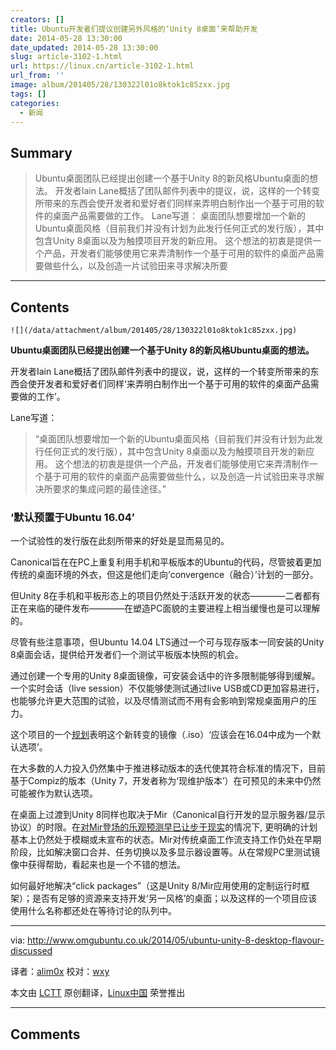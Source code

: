 ```yaml
---
creators: []
title: Ubuntu开发者们提议创建另外风格的‘Unity 8桌面’来帮助开发
date: 2014-05-28 13:30:00
date_updated: 2014-05-28 13:30:00
slug: article-3102-1.html
url: https://linux.cn/article-3102-1.html
url_from: ''
image: album/201405/28/130322l01o8ktok1c85zxx.jpg
tags: []
categories:
  - 新闻
---
```


## Summary

> Ubuntu桌面团队已经提出创建一个基于Unity 8的新风格Ubuntu桌面的想法。 开发者Iain Lane概括了团队邮件列表中的提议，说，这样的一个转变所带来的东西会使开发者和爱好者们同样来弄明白制作出一个基于可用的软件的桌面产品需要做的工作。 Lane写道：  桌面团队想要增加一个新的Ubuntu桌面风格（目前我们并没有计划为此发行任何正式的发行版），其中包含Unity 8桌面以及为触摸项目开发的新应用。 这个想法的初衷是提供一个产品，开发者们能够使用它来弄清制作一个基于可用的软件的桌面产品需要做些什么，以及创造一片试验田来寻求解决所要

***

<!-- more -->

## Contents

`![](/data/attachment/album/201405/28/130322l01o8ktok1c85zxx.jpg)`

**Ubuntu桌面团队已经提出创建一个基于Unity 8的新风格Ubuntu桌面的想法。**

开发者Iain Lane概括了团队邮件列表中的提议，说，这样的一个转变所带来的东西会使开发者和爱好者们同样‘来弄明白制作出一个基于可用的软件的桌面产品需要做的工作’。

Lane写道：

> 
> “桌面团队想要增加一个新的Ubuntu桌面风格（目前我们并没有计划为此发行任何正式的发行版），其中包含Unity 8桌面以及为触摸项目开发的新应用。 这个想法的初衷是提供一个产品，开发者们能够使用它来弄清制作一个基于可用的软件的桌面产品需要做些什么，以及创造一片试验田来寻求解决所要求的集成问题的最佳途径。”
> 
> 
> 

### ‘默认预置于Ubuntu 16.04’

一个试验性的发行版在此刻所带来的好处是显而易见的。

Canonical旨在在PC上重复利用手机和平板版本的Ubuntu的代码，尽管披着更加传统的桌面环境的外衣，但这是他们走向‘convergence（融合）’计划的一部分。

但Unity 8在手机和平板形态上的项目仍然处于活跃开发的状态————二者都有正在来临的硬件发布————在塑造PC面貌的主要进程上相当缓慢也是可以理解的。

尽管有些注意事项，但Ubuntu 14.04 LTS通过一个可与现存版本一同安装的Unity 8桌面会话，提供给开发者们一个测试平板版本快照的机会。

通过创建一个专用的Unity 8桌面镜像，可安装会话中的许多限制能够得到缓解。一个实时会话（live session）不仅能够使测试通过live USB或CD更加容易进行，也能够允许更大范围的试验，以及尽情测试而不用有会影响到常规桌面用户的压力。

这个项目的一个[规划](https://blueprints.launchpad.net/ubuntu/+spec/client-1410-unity8-desktop-iso)表明这个新转变的镜像（.iso）‘应该会在16.04中成为一个默认选项’。

在大多数的人力投入仍然集中于推进移动版本的迭代使其符合标准的情况下，目前基于Compiz的版本（Unity 7，开发者称为‘现维护版本’）在可预见的未来中仍然可能被作为默认选项。

在桌面上过渡到Unity 8同样也取决于Mir（Canonical自行开发的显示服务器/显示协议）的时限。在[对Mir登场的乐观预测早已让步于现实](http://www.omgubuntu.co.uk/2014/03/mir-default-display-server-ubuntu-2016)的情况下, 更明确的计划基本上仍然处于模糊或未宣布的状态。Mir对传统桌面工作流支持工作仍处在早期阶段，比如解决窗口合并、任务切换以及多显示器设置等。从在常规PC里测试镜像中获得帮助，看起来也是一个不错的想法。

如何最好地解决“click packages”（这是Unity 8/Mir应用使用的定制运行时框架）；是否有足够的资源来支持开发‘另一风格’的桌面；以及这样的一个项目应该使用什么名称都还处在等待讨论的队列中。

---

via: <http://www.omgubuntu.co.uk/2014/05/ubuntu-unity-8-desktop-flavour-discussed>

译者：[alim0x](https://github.com/alim0x) 校对：[wxy](https://github.com/wxy)

本文由 [LCTT](https://github.com/LCTT/TranslateProject) 原创翻译，[Linux中国](https://linux.cn/) 荣誉推出

***

## Comments
